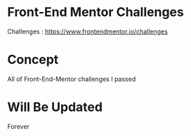 # Front-End Mentor Challenges
Challenges : https://www.frontendmentor.io/challenges
# Concept
All of Front-End-Mentor challenges I passed
# Will Be Updated
Forever
